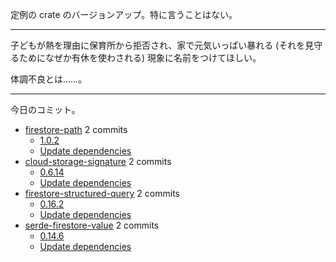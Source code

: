 定例の crate のバージョンアップ。特に言うことはない。

---

子どもが熱を理由に保育所から拒否され、家で元気いっぱい暴れる (それを見守るためになぜか有休を使わされる) 現象に名前をつけてほしい。

体調不良とは……。

---

今日のコミット。

- [firestore-path](https://github.com/bouzuya/firestore-path) 2 commits
  - [1.0.2](https://github.com/bouzuya/firestore-path/commit/b66773e7b4ec4be5706ba431a967023427a8d565)
  - [Update dependencies](https://github.com/bouzuya/firestore-path/commit/10b9da6a852ab51f8906909c879a313bae8bbc16)
- [cloud-storage-signature](https://github.com/bouzuya/cloud-storage-signature) 2 commits
  - [0.6.14](https://github.com/bouzuya/cloud-storage-signature/commit/444e3c2226ff59fe4433f9093417c3c8655f795d)
  - [Update dependencies](https://github.com/bouzuya/cloud-storage-signature/commit/2bca3672cb04d32d17d86123679903f88835853b)
- [firestore-structured-query](https://github.com/bouzuya/firestore-structured-query) 2 commits
  - [0.16.2](https://github.com/bouzuya/firestore-structured-query/commit/f4ff791610e3251af6307daebf3d7edcd547c92f)
  - [Update dependencies](https://github.com/bouzuya/firestore-structured-query/commit/8aa75a25a8d4fe8f7c96eb3afd296f143a2b5a33)
- [serde-firestore-value](https://github.com/bouzuya/serde-firestore-value) 2 commits
  - [0.14.6](https://github.com/bouzuya/serde-firestore-value/commit/7aeb10954175fc88ad13ddc563af3ccf529d0e17)
  - [Update dependencies](https://github.com/bouzuya/serde-firestore-value/commit/ab4fe87de15abe5d095abd7ce58762911b5174ca)

